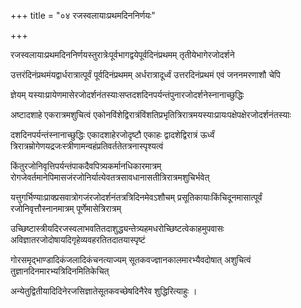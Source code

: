 +++
title = "०४ रजस्वलायाःप्रथमदिननिर्णयः"

+++

रजस्वलायाःप्रथमदिननिर्णयस्तुरात्रेःपूर्वभागद्वयेपूर्वदिनंप्रथमम् तृतीयेभागेरजोदर्शने

उत्तरंदिनंप्रथमंयद्वार्धरात्रात्पूर्वं पूर्वदिनंप्रथमम् अर्धरात्रादूर्ध्वं उत्तरदिनंप्रथमं एवं जननमरणाशौ चेपि

ज्ञेयम् यस्याःप्रायेणमासेरजोदर्शनंतस्याःसप्तदशदिनपर्यन्तंपुनारजोदर्शनेस्नानाच्छुद्धिः

अष्टादशाहे एकरात्रमशुचित्वं एकोनविंशेद्विरात्रंविंशतिप्रभृतित्रिरात्रमयस्याःप्रायःपक्षेपक्षेरजोदर्शनंतस्याः

दशदिनपर्यन्तंस्नानाच्छुद्धिः एकादशाहेरजोदृष्टौ एकाहः द्वादशेद्विरात्रं ऊर्ध्वं त्रिरात्रम्रोगेणयद्रजःस्त्रीणामन्वहंप्रतिवर्ततेतत्रनास्पृश्यत्वं

किंतुरजोनिवृत्तिपर्यन्तंपाकदैवपित्र्यकर्मानधिकारमात्रम् रोगजेवर्तमानेपिमासजंरजोनिर्यात्येवतत्रसावधानासतीत्रिरात्रमशुचिर्भवेत्

यत्तुगर्भिण्याःप्राक्प्रसवात्रोगजंरजोदर्शनंतत्रत्रिदिनमेवऽशौचम् प्रसूतिकायाःकिंचिदूनमासात्पूर्वं रजोनिवृत्तौस्नानमात्रम् पूर्णेमासेत्रिरात्रम्

उच्छिष्टास्त्रीयदिरजस्वलाभवतितदाशुद्ध्यन्तेत्र्यहमधरोच्छिष्टत्वेकाहमुपवासः अविज्ञातरजोदोषायदिगृहेव्यवहरतितदातयास्पृष्टं

गोरसमृद्भाण्डादिकंजलादिकंचनत्याज्यम् सूतकवज्ज्ञानकालमारभ्यैवदोषात् अशुचित्वं तुज्ञानदिनमारभ्यत्रिदिनमितिकेचित्

अन्येतुद्वितीयादिदिनेरजसिज्ञातेसूतकवच्छेषदिनैरेव शुद्धिरित्याहुः ।
